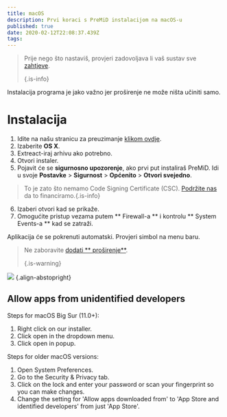 ```yaml
---
title: macOS
description: Prvi koraci s PreMiD instalacijom na macOS-u
published: true
date: 2020-02-12T22:08:37.439Z
tags:
---
```


> Prije nego što nastaviš, provjeri zadovoljava li vaš sustav sve [ zahtjeve](/install/requirements). 
> 
> {.is-info}

Instalacija programa je jako važno jer proširenje ne može ništa učiniti samo.

# Instalacija
1. Idite na našu stranicu za preuzimanje [klikom ovdje](https://premid.app/downloads).
2. Izaberite **OS X**.
3. Extreact-iraj arhivu ako potrebno.
4. Otvori instaler.
5. Pojavit će se **sigurnosno upozorenje**, ako prvi put instaliraš PreMiD. Idi u svoje **Postavke** > **Sigurnost** > **Općenito** > **Otvori svejedno**.
> To je zato što nemamo Code Signing Certificate (CSC). [Podržite nas](https://www.patreon.com/Timeraa) da to financiramo.{.is-info}
6. Izaberi otvori kad se prikaže.
7. Omogućite pristup vezama putem ** Firewall-a ** i kontrolu ** System Events-a ** kad se zatraži.

Aplikacija će se pokrenuti automatski. Provjeri simbol na menu baru.

> Ne zaboravite [ dodati ** proširenje**](/install). 
> 
> {.is-warning}

![](https://img.icons8.com/color/2x/mac-logo.png) {.align-abstopright}

## Allow apps from unidentified developers
Steps for macOS Big Sur (11.0+):
1. Right click on our installer.
2. Click open in the dropdown menu.
3. Click open in popup.

Steps for older macOS versions:
1. Open System Preferences.
2. Go to the Security & Privacy tab.
3. Click on the lock and enter your password or scan your fingerprint so you can make changes.
4. Change the setting for 'Allow apps downloaded from' to 'App Store and identified developers' from just 'App Store'.